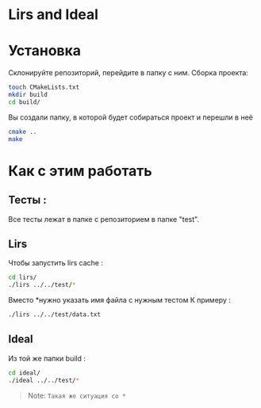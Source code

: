 # Lirs and Ideal
# Установка
Склонируйте репозиторий, перейдите в папку с ним.
Сборка проекта:
```sh
touch CMakeLists.txt
mkdir build
cd build/
```
Вы создали папку, в которой будет собираться проект и перешли в неё
```sh
cmake ..
make
```

# Как с этим работать 
## Тесты :
Все тесты лежат в папке с репозиторием в папке "test". 
## Lirs
Чтобы запустить lirs cache :
```sh
cd lirs/
./lirs ../../test/*
```
Вместо *нужно указать имя файла с нужным тестом 
К примеру :
```sh
./lirs ../../test/data.txt
```
## Ideal
Из той же папки build :
```sh
cd ideal/
./ideal ../../test/*
```
> Note: `Такая же ситуация со *`
